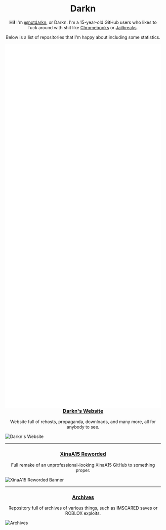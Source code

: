 <h1 align="center">Darkn</h1>
    <p align="center">
      <b>Hi!</b> I'm <a href="https://discord.com/users/829745505784692776">@notdarkn</a>, or Darkn. I'm a
      15-year-old GitHub users who likes to fuck around with shit like <a href="https://reddit.com/r/chrultrabook">Chromebooks</a> 
      or <a href="https://reddit.com/r/jailbreak">Jailbreaks</a>.
    </p>
    <p align="center">
      Below is a list of repositories that I'm happy about including some statistics.
    </p>
      <img src="https://raw.githubusercontent.com/NotDarkn/github-stats/master/generated/overview.svg#gh-dark-mode-only" align="left">
      <img src="https://raw.githubusercontent.com/NotDarkn/github-stats/master/generated/overview.svg#gh-light-mode-only" align="left">
      <img src="https://raw.githubusercontent.com/NotDarkn/github-stats/master/generated/languages.svg#gh-dark-mode-only" align="right">
      <img src="https://raw.githubusercontent.com/NotDarkn/github-stats/master/generated/languages.svg#gh-light-mode-only" align="right">
    <br>
    <br>
    <br>
    <br>
    <br>
    <br>
    <br>
    <br>
    <br>
  <hr>
    <h3 align="center"><a href="https://github.com/NotDarkn/website">Darkn's Website</a></li></h3>
    <p align="center">Website full of rehosts, propaganda, downloads, and many more, all for anybody to see.</p>
    <img src="https://github.com/NotDarkn/NotDarkn/assets/73033672/4caee029-2648-431e-b249-da070214ec01" alt="Darkn's Website">
  <hr>
    <h3 align="center"><a href="https://github.com/NotDarkn/XinaA15">XinaA15 Reworded</a></li></h3>
    <p align="center">Full remake of an unprofessional-looking XinaA15 GitHub to something proper.</p>
    <img src="https://github.com/NotDarkn/NotDarkn/assets/73033672/282469ce-a151-479e-aef0-bd9d2ef8bb5d" alt="XinaA15 Reworded Banner">
  <hr>
    <h3 align="center"><a href="https://github.com/NotDarkn/website">Archives</a></li></h3>
    <p align="center">Repository full of archives of various things, such as IMSCARED saves or ROBLOX exploits.</p>
    <img src="https://github.com/NotDarkn/NotDarkn/assets/73033672/e25028fd-6db0-4d30-ba0a-981fa938f28a" alt="Archives">
